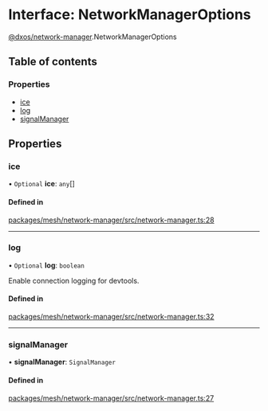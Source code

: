 # Interface: NetworkManagerOptions

[@dxos/network-manager](../modules/dxos_network_manager.md).NetworkManagerOptions

## Table of contents

### Properties

- [ice](dxos_network_manager.NetworkManagerOptions.md#ice)
- [log](dxos_network_manager.NetworkManagerOptions.md#log)
- [signalManager](dxos_network_manager.NetworkManagerOptions.md#signalmanager)

## Properties

### ice

• `Optional` **ice**: `any`[]

#### Defined in

[packages/mesh/network-manager/src/network-manager.ts:28](https://github.com/dxos/dxos/blob/e3b936721/packages/mesh/network-manager/src/network-manager.ts#L28)

___

### log

• `Optional` **log**: `boolean`

Enable connection logging for devtools.

#### Defined in

[packages/mesh/network-manager/src/network-manager.ts:32](https://github.com/dxos/dxos/blob/e3b936721/packages/mesh/network-manager/src/network-manager.ts#L32)

___

### signalManager

• **signalManager**: `SignalManager`

#### Defined in

[packages/mesh/network-manager/src/network-manager.ts:27](https://github.com/dxos/dxos/blob/e3b936721/packages/mesh/network-manager/src/network-manager.ts#L27)
